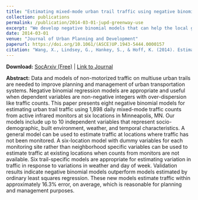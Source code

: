 ```yaml
---
title: "Estimating mixed-mode urban trail traffic using negative binomial regression models"
collection: publications
permalink: /publication/2014-03-01-jupd-greenway-use
excerpt: "We develop negative binomial models that can help the local government to better predict urban greenway usages."
date: 2014-03-01
venue: "Journal of Urban Planning and Development"
paperurl: https://doi.org/10.1061/(ASCE)UP.1943-5444.0000157
citation: "Wang, X., Lindsey, G., Hankey, S., & Hoff, K. (2014). Estimating mixed-mode urban trail traffic using negative binomial regression models. <i>Journal of Urban Planning and Development, 140</i>(1), 04013006. "
---
```


**Download:** [SocArxiv (Free)](https://osf.io/preprints/socarxiv/evpfq/) \| [Link to Journal](https://doi.org/10.1061/(ASCE)UP.1943-5444.0000157)

**Abstract:**
Data and models of non-motorized traffic on multiuse urban trails are needed to improve planning and management of urban transportation systems. Negative binomial regression models are appropriate and useful when dependent variables are non-negative integers with over-dispersion like traffic counts. This paper presents eight negative binomial models for estimating urban trail traffic using 1,898 daily mixed-mode traffic counts from active infrared monitors at six locations in Minneapolis, MN. Our models include up to 10 independent variables that represent socio-demographic, built environment, weather, and temporal characteristics. A general model can be used to estimate traffic at locations where traffic has not been monitored. A six-location model with dummy variables for each monitoring site rather than neighborhood specific variables can be used to estimate traffic at existing locations when counts from monitors are not available. Six trail-specific models are appropriate for estimating variation in traffic in response to variations in weather and day of week. Validation results indicate negative binomial models outperform models estimated by ordinary least squares regression. These new models estimate traffic within approximately 16.3% error, on average, which is reasonable for planning and management purposes. 
